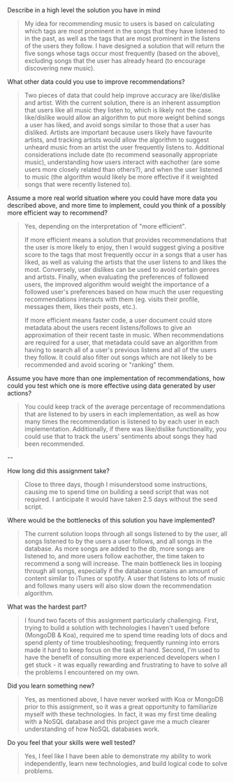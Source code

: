Describe in a high level the solution you have in mind
> My idea for recommending music to users is based on calculating which tags are most prominent in the songs that they have listened to in the past, as well as the tags that are most prominent in the listens of the users they follow. I have designed a solution that will return the five songs whose tags occur most frequently (based on the above), excluding songs that the user has already heard (to encourage discovering new music). 

What other data could you use to improve recommendations?
>Two pieces of data that could help improve accuracy are like/dislike and artist. With the current solution, there is an inherent assumption that users like all music they listen to, which is likely not the case. like/dislike would allow an algorithm to put more weight behind songs a user has liked, and avoid songs similar to those that a user has disliked. Artists are important because users likely have favourite artists, and tracking artists would allow the algorithm to suggest unheard music from an artist the user frequently listens to. Additional considerations include date (to recommend seasonally appropriate music), understanding how users interact with eachother (are some users more closely related than others?), and when the user listened to music (the algorithm would likely be more effective if it weighted songs that were recently listened to).

Assume a more real world situation where you could have more data you described above, and more time to implement, could you think of a possibly more efficient way to recommend?
> Yes, depending on the interpretation of "more efficient". 
>
>If more efficient means a solution that provides recommendations that the user is more likely to enjoy, then I would suggest giving a positive score to the tags that most frequently occur in a songs that a user has liked, as well as valuing the artists that the user listens to and likes the most. Conversely, user dislikes can be used to avoid certain genres and artists. Finally, when evaluating the preferences of followed users, the improved algorithm would weight the importance of a followed user's preferences based on how much the user requesting recommendations interacts with them (eg. visits their profile, messages them, likes their posts, etc.).  
>
>If more efficient means faster code, a user document could store metadata about the users recent listens/follows to give an approximation of their recent taste in music. When recommendations are required for a user, that metadata could save an algorithm from having to search all of a user's previous listens and all of the users they follow. It could also filter out songs which are not likely to be recommended and avoid scoring or "ranking" them.

Assume you have more than one implementation of recommendations, how could you test which one is more effective using data generated by user actions?
>You could keep track of the average percentage of recommendations that are listened to by users in each implementation, as well as how many times the recommendation is listened to by each user in each implementation. Additionally, if there was like/dislike functionality, you could use that to track the users' sentiments about songs they had been recommended.

--

How long did this assignment take?
> Close to three days, though I misunderstood some instructions, causing me to spend time on building a seed script that was not required. I anticipate it would have taken 2.5 days without the seed script.

Where would be the bottlenecks of this solution you have implemented?
>The current solution loops through all songs listened to by the user, all songs listened to by the users a user follows, and all songs in the database. As more songs are added to the db, more songs are listened to, and more users follow eachother, the time taken to recommend a song will increase. The main bottleneck lies in looping through all songs, especially if the database contains an amount of content similar to iTunes or spotify. A user that listens to lots of music and follows many users will also slow down the recommendation algorithm.

What was the hardest part?
> I found two facets of this assignment particularly challenging. First, trying to build a solution with technologies I haven't used before (MongoDB & Koa), required me to spend time reading lots of docs and spend plenty of time troubleshooting; frequently running into errors made it hard to keep focus on the task at hand. Second, I'm used to have the benefit of consulting more experienced developers when I get stuck - it was equally rewarding and frustrating to have to solve all the problems I encountered on my own.

Did you learn something new?
> Yes, as mentioned above, I have never worked with Koa or MongoDB prior to this assignment, so it was a great opportunity to familiarize myself with these technologies. In fact, it was my first time dealing with a NoSQL database and this project gave me a much clearer understanding of how NoSQL databases work.

Do you feel that your skills were well tested?
> Yes, I feel like I have been able to demonstrate my ability to work independently, learn new technologies, and build logical code to solve problems. 
